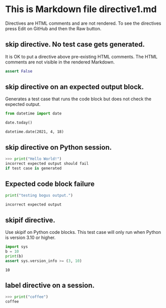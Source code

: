 # This is Markdown file directive1.md

Directives are HTML comments and are not rendered.
To see the directives press Edit on GitHub and then
the Raw button.

## skip directive. No test case gets generated.
It is OK to put a directive above pre-existing HTML comments.
The HTML comments are not visible in the rendered Markdown.

<!--phmutest-skip-->
<!-- OK if there is more than one HTML comment here -->
<!-- OK if there is a HTML comment here -->
```python
assert False
```

## skip directive on an expected output block.
Generates a test case that runs the code block but does
not check the expected output.
```python
from datetime import date

date.today()
```

<!--phmutest-skip-->
```
datetime.date(2021, 4, 18)
```

## skip directive on Python session.

<!--phmutest-skip-->
```py
>>> print("Hello World!")
incorrect expected output should fail
if test case is generated
```

## Expected code block failure

<!--phmutest-label expected-failed-->
```python
print("testing bogus output.")
```
```
incorrect expected output
```

## skipif directive.

Use skipif on Python code blocks.
This test case will only run when Python is version 3.10 or higher.

<!--phmutest-skipif<3.10-->
```python
import sys
b = 10
print(b)
assert sys.version_info >= (3, 10)
```
```
10
```

## label directive on a session.
<!--phmutest-label doctest_print_coffee-->
```py
>>> print("coffee")
coffee
```
